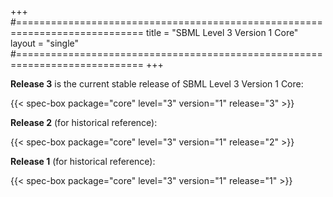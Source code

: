 +++
#============================================================================
title  = "SBML Level 3 Version 1 Core"
layout = "single"
#============================================================================
+++

**Release 3** is the current stable release of SBML Level 3 Version 1 Core:

{{< spec-box package="core" level="3" version="1" release="3" >}}

**Release 2** (for historical reference):

{{< spec-box package="core" level="3" version="1" release="2" >}}

**Release 1** (for historical reference):

{{< spec-box package="core" level="3" version="1" release="1" >}}
